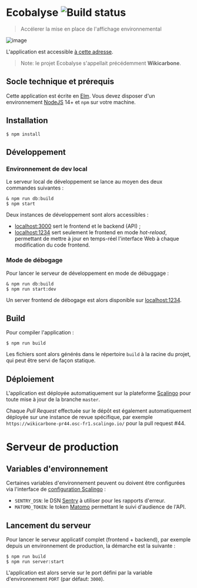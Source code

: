 # Ecobalyse ![Build status](https://github.com/MTES-MCT/ecobalyse/actions/workflows/node.js.yml/badge.svg)

> Accélerer la mise en place de l'affichage environnemental

![image](https://user-images.githubusercontent.com/41547/142401805-56783edf-75c8-4f15-97ba-b86a876c6c31.png)

L'application est accessible [à cette adresse](https://ecobalyse.beta.gouv.fr/).

> Note: le projet Ecobalyse s'appellait précédemment **Wikicarbone**.

## Socle technique et prérequis

Cette application est écrite en [Elm](https://elm-lang.org/). Vous devez disposer d'un environnement [NodeJS](https://nodejs.org/fr/) 14+ et `npm` sur votre machine.

## Installation

    $ npm install

## Développement

### Environnement de dev local

Le serveur local de développement se lance au moyen des deux commandes suivantes :

    & npm run db:build
    $ npm start

Deux instances de développement sont alors accessibles :

- [localhost:3000](http://localhost:3000/) sert le frontend et le backend (API) ;
- [localhost:1234](http://localhost:1234/) sert seulement le frontend en mode _hot-reload_, permettant de mettre à jour en temps-réel l'interface Web à chaque modification du code frontend.

### Mode de débogage

Pour lancer le serveur de développement en mode de débuggage :

    & npm run db:build
    $ npm run start:dev

Un server frontend de débogage est alors disponible sur [localhost:1234](http://localhost:1234/).

## Build

Pour compiler l'application :

    $ npm run build

Les fichiers sont alors générés dans le répertoire `build` à la racine du projet, qui peut être servi de façon statique.

## Déploiement

L'application est déployée automatiquement sur la plateforme [Scalingo](https://scalingo.com/) pour toute mise à jour de la branche `master`.

Chaque _Pull Request_ effectuée sur le dépôt est également automatiquement déployée sur une instance de revue spécifique, par exemple `https://wikicarbone-pr44.osc-fr1.scalingo.io/` pour la pull request #44.

# Serveur de production

## Variables d'environnement

Certaines variables d'environnement peuvent ou doivent être configurées via l'interface de [configuration Scalingo](https://dashboard.scalingo.com/apps/osc-fr1/wikicarbone/environment) :

- `SENTRY_DSN`: le DSN [Sentry](https://sentry.io) à utiliser pour les rapports d'erreur.
- `MATOMO_TOKEN`: le token [Matomo](https://stats.data.gouv.fr/) permettant le suivi d'audience de l'API.

## Lancement du serveur

Pour lancer le serveur applicatif complet (frontend + backend), par exemple depuis un environnement de production, la démarche est la suivante :

```
$ npm run build
$ npm run server:start
```

L'application est alors servie sur le port défini par la variable d'environnement `PORT` (par défaut: `3000`).
